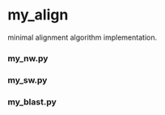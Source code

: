 # my_align
minimal alignment algorithm implementation.

### my_nw.py

### my_sw.py

### my_blast.py
